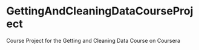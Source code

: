 # GettingAndCleaningDataCourseProject
Course Project for the Getting and Cleaning Data Course on Coursera
